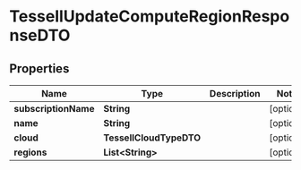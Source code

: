 

# TessellUpdateComputeRegionResponseDTO


## Properties

Name | Type | Description | Notes
------------ | ------------- | ------------- | -------------
**subscriptionName** | **String** |  |  [optional]
**name** | **String** |  |  [optional]
**cloud** | **TessellCloudTypeDTO** |  |  [optional]
**regions** | **List&lt;String&gt;** |  |  [optional]




